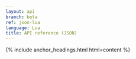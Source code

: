 ```yaml
---
layout: api
branch: beta
ref: json-lua
language: Lua
title: API reference (JSON)
---
```

{% include anchor_headings.html html=content %}